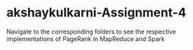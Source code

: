 # akshaykulkarni-Assignment-4
Navigate to the corresponding folders to see the respective implementations of PageRank in MapReduce and Spark
